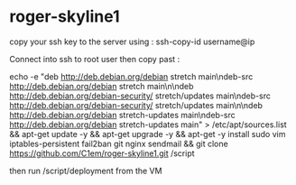 # roger-skyline1

copy your ssh key to the server using : ssh-copy-id username@ip

Connect into ssh to root user then copy past :

echo -e "deb http://deb.debian.org/debian stretch main\ndeb-src http://deb.debian.org/debian stretch main\n\ndeb http://deb.debian.org/debian-security/ stretch/updates main\ndeb-src http://deb.debian.org/debian-security/ stretch/updates main\n\ndeb http://deb.debian.org/debian stretch-updates main\ndeb-src http://deb.debian.org/debian stretch-updates main" > /etc/apt/sources.list && apt-get update -y && apt-get upgrade -y && apt-get -y install sudo vim iptables-persistent fail2ban git nginx sendmail && git clone https://github.com/C1em/roger-skyline1.git /script

then run /script/deployment from the VM
